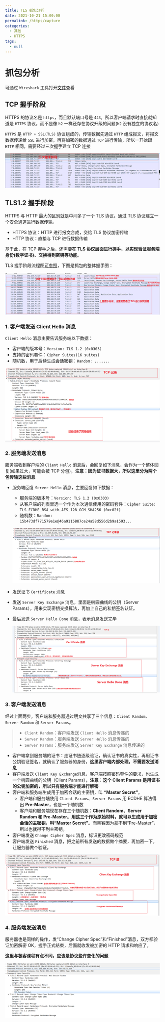 ```yaml
---
title: TLS 抓包分析
date: 2021-10-21 15:00:00
permalink: /https/capture
categories:
  - 其他
  - HTTPS
tags:
  - null
---
```


# 抓包分析

可通过 `Wireshark` 工具打开[文件](https://github.com/tianya071128/wenshuli/blob/master/client/demo/%E6%8A%93%E5%8C%85/TCP%20%E6%8F%A1%E6%89%8B%E6%8C%A5%E6%89%8B%E9%98%B6%E6%AE%B5.pcapng)查看

## TCP 握手阶段

HTTPS 的协议名是 `https`，而且默认端口号是 `443`，所以客户端请求时直接就知道是 `HTTPS` 协议，而不是像 `h2` 一样还存在协议升级的问题(`h2` 没有独立的协议名)

`HTTPS` 是 `HTTP + SSL(TLS)` 协议组成的，传输数据先通过 `HTTP` 组成报文，将报文数据传递给 `SSL` 进行加密，再将加密的数据通过 `TCP` 进行传输，所以一开始跟 `HTTP` 相同，需要经过三次握手建立 TCP 连接

![image-20220613150409148](/img/133.png)

## TLS1.2 握手阶段

HTTPS 与 HTTP 最大的区别就是中间多了一个 TLS 协议，通过 TLS 协议建立一个安全通道进行数据传输。

- HTTPS 协议：HTTP 进行报文合成，交给 TLS 协议加密传输
- HTTP 协议：直接与 TCP 进行数据传输

基于此，在 TCP 握手之后，还需要**在 TLS 协议层面进行握手，以实现验证服务端身份(数字证书)、交换得到密钥等功能**。

TLS 握手阶段流程图[可参照](/https/tls#tls-1-2-的握手过程)，下图是抓包的整体握手图：

![image-20220613171307383](/img/139.png)

### 1. 客户端发送 Client Hello 消息

`Client Hello` 消息主要告诉服务端以下数据：

- 客户端的版本号：`Version: TLS 1.2 (0x0303)`
- 支持的密码套件：`Cipher Suites(16 suites)`
- 随机数，用于后续生成会话密钥：`Random: .......`

![image-20220613152405330](/img/134.png)

### 2. 服务端发送消息

服务端收到客户端的 `Client Hello` 消息后，会回复如下消息，会作为一个整体回复(如果过大，可能会被 TCP 分包)，**注意：因为证书数据大，所以这里分为两个包传输这些消息**

- 服务端回复 `Server Hello` 消息，主要回复如下数据：

  - 服务端的版本号：`Version: TLS 1.2 (0x0303)`
  - 从客户端的列表里选一个作为本次通信使用的密码套件：`Cipher Suite: TLS_ECDHE_RSA_with_AES_128_GCM_SHA256 (0xc02f)`
  - 随机数：`Random: 15b473df771579e1e@46a9115887ce24a58d556d2b9a1593...`

  ![image-20220613162256447](/img/135.png)

- 发送证书 `Certificate` 消息

- 发送 `Server Key Exchange` 消息，里面是椭圆曲线的公钥（Server Params），用来实现密钥交换算法，再加上自己的私钥签名认证。

- 最后发送 `Server Hello Done` 消息，表示消息发送完毕

  ![image-20220613164436525](/img/136.png)

### 3. 客户端发送消息

经过上面两步，客户端和服务器通过明文共享了三个信息：`Client Random`、`Server Random` 和 `Server Params`。

> - `Client Random`：客户端发送 `Client Hello` 消息传递的
> - `Server Random`：服务端发送 `Server Hello` 消息传递的
> - `Server Params`：服务端发送 `Server Key Exchange` 消息传递的

- 客户端拿到服务端的证书：走证书链逐级验证，确认证书的真实性，再用证书公钥验证签名，就确认了服务器的身份，**这里客户端内部处理，不需要发送消息**
- 客户端发送 `Client Key Exchange`消息，客户端按照密码套件的要求，也生成一个椭圆曲线的公钥（Client Params），**注意：这个 Client Params 是用证书的公钥加密的，所以只有服务端才能进行解密**
- 客户端和服务端生成用于加密会话的主密钥，叫 **“Master Secret”**。
  - 客户端和服务端使用 `Client Params`、`Server Params` 用 ECDHE 算法得出 **Pre-Master**，也是一个随机数
  - 客户端和服务端现在存在三个随机数：**Client Random、Server Random 和 Pre-Master**。**用这三个作为原始材料，就可以生成用于加密会话的主密钥，叫“Master Secret”**。而黑客因为拿不到“Pre-Master”，所以也就得不到主密钥。
- 客户端发送 `Change Cipher Spec` 消息，标识更改密码规范
- 客户端发送 `Finished` 消息，把之前所有发送的数据做个摘要，再加密一下，让服务器做个验证。

![image-20220613170740473](/img/137.png)

### 4. 服务端发送消息

服务器也是同样的操作，发“Change Cipher Spec”和“Finished”消息，双方都验证加密解密 OK，握手正式结束，后面就收发被加密的 HTTP 请求和响应了。

**这里与极客课程有点不同，应该是协议些许变化的问题**

![image-20220613171009205](/img/138.png)
